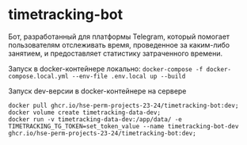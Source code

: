 # timetracking-bot 

Бот, разработанный для платформы Telegram, который помогает пользователям отслеживать время, проведенное за каким-либо занятием, и предоставляет статистику затраченного времени.

Запуск в docker-контейнере локально: 
`docker-compose -f docker-compose.local.yml --env-file .env.local up --build`

Запуск dev-версии в docker-контейнере на сервере
```commandline
docker pull ghcr.io/hse-perm-projects-23-24/timetracking-bot:dev;
docker volume create timetracking-data-dev;
docker run -v timetracking-data-dev:/app/data/ -e TIMETRACKING_TG_TOKEN=set_token_value --name timetracking-bot-dev ghcr.io/hse-perm-projects-23-24/timetracking-bot:dev;
```